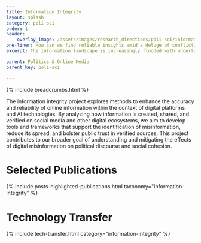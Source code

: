 ```yaml
---
title: Information Integrity
layout: splash
category: poli-sci
order: 1
header:
    overlay_image: /assets/images/research_directions/poli-sci/information-integrity.png
one-liner: How can we find reliable insights amid a deluge of conflicting information?
excerpt: The information landscape is increasingly flooded with uncertain and conflicting information. We aim to create understanding and tools that will empower all of us in navigating this landscape and finding the trustworthy insights every person wants.

parent: Politics & Online Media
parent_key: poli-sci

---
```


{% include breadcrumbs.html %}

The information integrity project explores methods to enhance the accuracy and reliability of online information within the context of digital platforms and AI technologies. By analyzing how information is created, shared, and verified on social media and other digital ecosystems, we aim to develop tools and frameworks that support the identification of misinformation, reduce its spread, and bolster public trust in verified sources. This project contributes to our broader goal of understanding and mitigating the effects of digital misinformation on political discourse and social cohesion.

# Selected Publications
{% include posts-highlighted-publications.html taxonomy="information-integrity" %}


# Technology Transfer

{% include tech-transfer.html category="information-integrity" %}


<!-- # Funding -->
